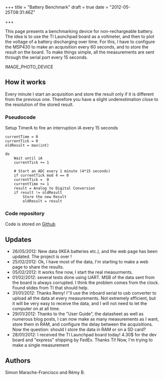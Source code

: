 +++
title = "Battery Benchmark"
draft = true
date = "2012-05-25T08:31:46Z"

+++

This page presents a benchmarking device for non-rechargeable battery. The idea is to use the TI Launchpad board as a voltmeter, and then to plot the voltage of a battery discharging over time. For this, I have to configure the MSP430 to make an acquisition every 60 seconds, and to store the result on the board. To make things simple, all the measurements are sent through the serial port every 15 seconds.

IMAGE_PHOTO_DEVICE

## How it works
Every minute I start an acquisition and store the result only if it is different from the previous one. Therefore you have a slight underestimation close to the resolution of the stored result.

### Pseudocode

Setup TimerA to fire an interruption iA every 15 seconds

~~~
currentTime = 0
currentTick = 0
oldResult = max(int)

do
    Wait until iA
    currentTick += 1

    # Start an ADC every 1 minute (4*15 seconds)
    if currentTick mod 4 == 0
    currentTick =  0
    currentTime += 1
    result = Analog to Digital Conversion
    if result != oldResult
        Store the new Result
        oldResult = result
~~~

### Code repository

Code is stored on [Github](https://github.com/Blizarre/PerfsBatt)

## Updates

* 26/05/2012: New data (IKEA batteries etc.), and the web page has been updated. The project is over !
* 25/02/2012: Ok, I have most of the data, I'm starting to make a web page to share the results.
* 05/02/2012: It works fine now, I start the real measurments.
* 01/02/2012: several tests done using UART. MSB of the data sent from the board is always corrupted. I think the problem comes from the clock. Found slides from TI that should help.
* 31/01/2012: Thanks Remy! I''ll use the inboard serial to usb converter to upload all the data at every measurements. Not extremely efficient, but it will be very easy to receive the data, and I will not need to let the computer on at all time.
* 29/01/2012: Thanks to the "User Guide", the datasheet as well as numerous blog posts, I can now make as many measurements as I want, store them in RAM, and configure the delay between the acquisitions. Now the question: should I store the data in RAM or on a SD card?
* 28/01/2012: I received the TI Launchpad board today! 4.30$ for the dev board and "express" shipping by FedEx. Thanks TI! Now, I'm trying to make a single measurement


## Authors

Simon Marache-Francisco and Rémy B.
